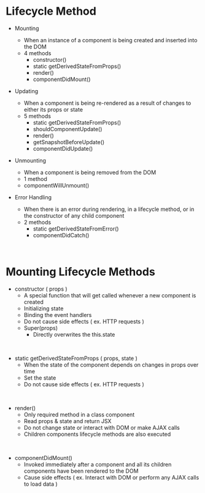 # Lifecycle Method

- Mounting

  - When an instance of a component is being created and inserted into the DOM
  - 4 methods
    - constructor()
    - static getDerivedStateFromProps()
    - render()
    - componentDidMount()
      <br>

- Updating

  - When a component is being re-rendered as a result of changes to either its props or state
  - 5 methods
    - static getDerivedStateFromProps()
    - shouldComponentUpdate()
    - render()
    - getSnapshotBeforeUpdate()
    - componentDidUpdate()
      <br>

- Unmounting

  - When a component is being removed from the DOM
  - 1 method
  - componentWillUnmount()
    <br>

- Error Handling
  - When there is an error during rendering, in a lifecycle method, or in the constructor of any child component
  - 2 methods
    - static getDerivedStateFromError()
    - componentDidCatch()

<br>

# Mounting Lifecycle Methods

- constructor ( props )
  - A special function that will get called whenever a new component is created
  - Initializing state
  - Binding the event handlers
  - Do not cause side effects ( ex. HTTP requests )
  - Super(props)
    - Directly overwrites the this.state

<br>

- static getDerivedStateFromProps ( props, state )
  - When the state of the component depends on changes in props over time
  - Set the state
  - Do not cause side effects ( ex. HTTP requests )

<br>

- render()
  - Only required method in a class component
  - Read props & state and return JSX
  - Do not change state or interact with DOM or make AJAX calls
  - Children components lifecycle methods are also executed

<br>

- componentDidMount()
  - Invoked immediately after a component and all its children components have been rendered to the DOM
  - Cause side effects ( ex. Interact with DOM or perform any AJAX calls to load data )

<br>
